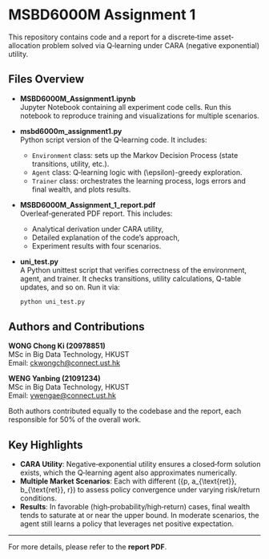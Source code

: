 
# MSBD6000M Assignment 1

This repository contains code and a report for a discrete‐time asset‐allocation problem solved via Q‐learning under CARA (negative exponential) utility.

## Files Overview

- **MSBD6000M_Assignment1.ipynb**  
  Jupyter Notebook containing all experiment code cells. Run this notebook to reproduce training and visualizations for multiple scenarios.

- **msbd6000m_assignment1.py**  
  Python script version of the Q‐learning code. It includes:
  - `Environment` class: sets up the Markov Decision Process (state transitions, utility, etc.).
  - `Agent` class: Q‐learning logic with \(\epsilon\)-greedy exploration.
  - `Trainer` class: orchestrates the learning process, logs errors and final wealth, and plots results.

- **MSBD6000M_Assignment_1_report.pdf**  
  Overleaf‐generated PDF report. This includes:
  - Analytical derivation under CARA utility,
  - Detailed explanation of the code’s approach,
  - Experiment results with four scenarios.

- **uni_test.py**  
  A Python unittest script that verifies correctness of the environment, agent, and trainer. It checks transitions, utility calculations, Q-table updates, and so on. Run it via:
  ```bash
  python uni_test.py

## Authors and Contributions

**WONG Chong Ki (20978851)**  
MSc in Big Data Technology, HKUST  
Email: ckwongch@connect.ust.hk  

**WENG Yanbing (21091234)**  
MSc in Big Data Technology, HKUST  
Email: ywengae@connect.ust.hk  

Both authors contributed equally to the codebase and the report, each responsible for 50% of the overall work.

## Key Highlights

- **CARA Utility**: Negative‐exponential utility ensures a closed‐form solution exists, which the Q‐learning agent also approximates numerically.
- **Multiple Market Scenarios**: Each with different \(\{p, a_{\text{ret}}, b_{\text{ret}}, r\}\) to assess policy convergence under varying risk/return conditions.
- **Results**: In favorable (high‐probability/high‐return) cases, final wealth tends to saturate at or near the upper bound. In moderate scenarios, the agent still learns a policy that leverages net positive expectation.

---

For more details, please refer to the **report PDF**.
